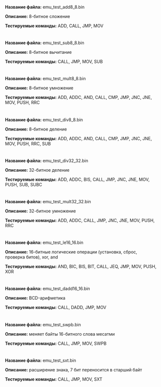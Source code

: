 __Название файла:__ emu_test_add8_8.bin

__Описание:__ 8-битное сложение

__Тестируемые команды:__ ADD, CALL, JMP, MOV

#

__Название файла:__ emu_test_sub8_8.bin

__Описание:__ 8-битное вычитание

__Тестируемые команды:__ CALL, JMP, MOV, SUB

#

__Название файла:__ emu_test_mult8_8.bin

__Описание:__ 8-битное умножение

__Тестируемые команды:__ ADD, ADDC, AND, CALL, CMP, JMP, JNC, JNE, MOV, PUSH, RRC

#

__Название файла:__ emu_test_div8_8.bin

__Описание:__ 8-битное деление

__Тестируемые команды:__ ADD, ADDC, AND, CALL, CMP, JMP, JNC, JNE, MOV, PUSH, RRC, SUB

#

__Название файла:__ emu_test_div32_32.bin

__Описание:__ 32-битное деление

__Тестируемые команды:__ ADD, ADDC, BIS, CALL, JMP, JNC, JNE, MOV, PUSH, SUB, SUBC

#

__Название файла:__ emu_test_mult32_32.bin

__Описание:__ 32-битное умножение

__Тестируемые команды:__ ADD, ADDC, CALL, JMP, JNC, JNE, MOV, PUSH, RRC

#

__Название файла:__ emu_test_le16_16.bin

__Описание:__ 16-битные логические операции (установка, сброс, проверка битов), xor, and

__Тестируемые команды:__ AND, BIC, BIS, BIT, CALL, JEQ, JMP, MOV, PUSH, XOR

#

__Название файла:__ emu_test_dadd16_16.bin

__Описание:__ BCD-арифметика

__Тестируемые команды:__ CALL, DADD, JMP, MOV

#

__Название файла:__ emu_test_swpb.bin

__Описание:__ меняет байты 16-битного слова месатми

__Тестируемые команды:__ CALL, JMP, MOV, SWPB

#

__Название файла:__ emu_test_sxt.bin

__Описание:__ расширение знака, 7 бит переносится в старший байт

__Тестируемые команды:__ CALL, JMP, MOV, SXT